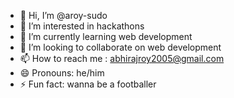 - 👋 Hi, I’m @aroy-sudo
- 👀 I’m interested in hackathons
- 🌱 I’m currently learning web development
- 💞️ I’m looking to collaborate on web development
- 📫 How to reach me : abhirajroy2005@gmail.com
- 😄 Pronouns: he/him
- ⚡ Fun fact: wanna be a footballer
<!---
aroy-sudo/aroy-sudo is a ✨ special ✨ repository because its `README.md` (this file) appears on your GitHub profile.
You can click the Preview link to take a look at your changes.
--->
